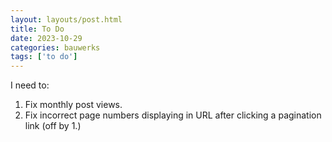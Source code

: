 ```yaml
---
layout: layouts/post.html
title: To Do
date: 2023-10-29
categories: bauwerks
tags: ['to do']
---
```


I need to:
1. Fix monthly post views.
2. Fix incorrect page numbers displaying in URL after clicking a pagination link \(off by 1.)

